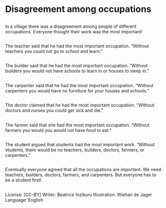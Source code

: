 # Disagreement among occupations

##
In a village there was a
disagreement among people
of different occupations.
Everyone thought their work
was the most important!

##
The teacher said that he had
the most important occupation.
“Without teachers you could
not go to school and learn.”

##
The builder said that he had
the most important occupation.
“Without builders you would
not have schools to learn in
or houses to sleep in.”

##
The carpenter said that he had
the most important occupation.
“Without carpenters you would
have no furniture for your
houses and schools.”

##
The doctor claimed that he had
the most important occupation.
“Without doctors and nurses
you could get sick and die.”

##
The farmer said that she had
the most important occupation.
“Without farmers you would
you would not have food
to eat."

##
The student argued that
students had the most
important work.
“Without students, there
would be no teachers,
builders, doctors, farmers,
or carpenters.”

##
Eventually everyone agreed
that all the occupations are
important.
We need teachers, builders,
doctors, farmers, and
carpenters.
But everyone has to be a
student first!

##
License: [CC-BY]
Writer: Beatrice Inzikuru
Illustration: Wiehan de Jager
Language: English
